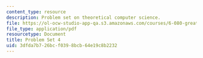 ```yaml
---
content_type: resource
description: Problem set on theoretical computer science.
file: https://ol-ocw-studio-app-qa.s3.amazonaws.com/courses/6-080-great-ideas-in-theoretical-computer-science-spring-2008/3dfda7b726bcf0398bcb64e19c8b2232_ps4.pdf
file_type: application/pdf
resourcetype: Document
title: Problem Set 4
uid: 3dfda7b7-26bc-f039-8bcb-64e19c8b2232
---
```

